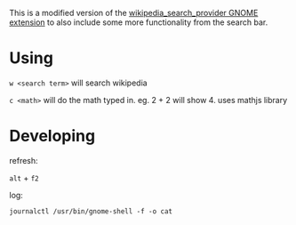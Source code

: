 This is a modified version of the [wikipedia_search_provider GNOME extension](https://extensions.gnome.org/extension/512/wikipedia-search-provider/) to also include some more functionality from the search bar.

# Using

`w <search term>` will search wikipedia

`c <math>` will do the math typed in. eg. 2 + 2 will show 4. uses mathjs library

# Developing

refresh:

`alt` + `f2`

log:

`journalctl /usr/bin/gnome-shell -f -o cat`
